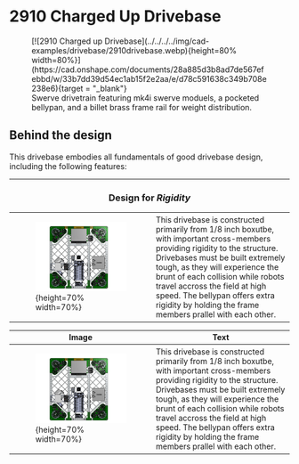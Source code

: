 <style>
td{
  text-align: left !important;
  vertical-align: middle !important;
}
</style>


# 2910 Charged Up Drivebase

<figure markdown="span">
[![2910 Charged up Drivebase](../../../../img/cad-examples/drivebase/2910drivebase.webp){height=80% width=80%}](https://cad.onshape.com/documents/28a885d3b8ad7de567efebbd/w/33b7dd39d54ec1ab15f2e2aa/e/d78c591638c349b708e238e6){target = "_blank"}
<figcaption>Swerve drivetrain featuring mk4i swerve moduels, a pocketed bellypan, and a billet brass frame rail for weight distribution.</figcaption>
</figure>


## Behind the design
This drivebase embodies all fundamentals of good drivebase design, including the following features:

___



### <p style="text-align: center;">Design for ***Rigidity*** </p>

|||
|:-:|:-:|
|<figure>![2910 Top Down View](../../../img/cad-examples/drivebase/2910drivebase/2910topdown.webp){height=70% width=70%}</figure>| This drivebase is constructed primarily from 1/8 inch boxutbe, with important cross-members providing rigidity to the structure. Drivebases must be built extremely tough, as they will experience the brunt of each collision while robots travel accross the field at high speed. The bellypan offers extra rigidity by holding the frame members prallel with each other.|


| Image        | Text                                                                |
| ------------ | ------------------------------------------------------------------- |
| <figure>![2910 Top Down View](../../../img/cad-examples/drivebase/2910drivebase/2910topdown.webp){height=70% width=70%}</figure> | This drivebase is constructed primarily from 1/8 inch boxutbe, with important cross-members providing rigidity to the structure. Drivebases must be built extremely tough, as they will experience the brunt of each collision while robots travel accross the field at high speed. The bellypan offers extra rigidity by holding the frame members prallel with each other. |
